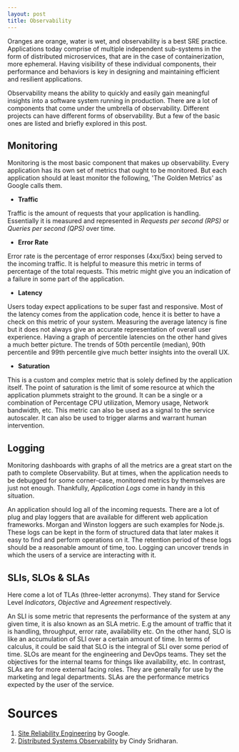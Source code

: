```yaml
---
layout: post
title: Observability
---
```


Oranges are orange, water is wet, and observability is a best SRE practice. Applications today comprise of multiple independent sub-systems in the form of distributed microservices, that are in the case of containerization, more ephemeral. Having visibility of these individual components, their performance and behaviors is key in designing and maintaining efficient and resilient applications.

Observability means the ability to quickly and easily gain meaningful insights into a software system running in production. There are a lot of components that come under the umbrella of observability. Different projects can have different forms of observability. But a few of the basic ones are listed and briefly explored in this post.

## Monitoring

Monitoring is the  most basic component that makes up observability. Every application has its own set of metrics that ought to be monitored. But each application should at least monitor the following, 'The Golden Metrics' as Google calls them.

- **Traffic**

Traffic is the amount of requests that your application is handling. Essentially it is measured and represented in *Requests per second (RPS)* or *Queries per second (QPS)* over time.

- **Error Rate**

Error rate is the percentage of error responses (4xx/5xx) being served to the incoming traffic. It is helpful to measure this metric in terms of percentage of the total requests. This metric might give you an indication of a failure in some part of the application.

- **Latency**

 Users today expect applications to be super fast and responsive. Most of the latency comes from the application code, hence it is better to have a check on this metric of your system. Measuring the average latency is fine but it does not always give an accurate representation of overall user experience. Having a graph of percentile latencies on the other hand gives a much better picture. The trends of 50th percentile (median), 90th percentile and 99th percentile give much better insights into the overall UX.

 - **Saturation**

This is a custom and complex metric that is solely defined by the application itself. The point of saturation is the limit of some resource at which the application plummets straight to the ground. It can be a single or a combination of Percentage CPU utilization, Memory usage, Network bandwidth, etc. This metric can also be used as a signal to the service autoscaler. It can also be used to trigger alarms and warrant human intervention.



## Logging

Monitoring dashboards with graphs of all the metrics are a great start on the path to complete Observability. But at times, when the application needs to be debugged for some corner-case, monitored metrics by themselves are just not enough. Thankfully, *Application Logs* come in handy in this situation.

An application should log all of the incoming requests. There are a lot of plug and play loggers that are available for different web application frameworks. Morgan and Winston loggers are such examples for Node.js. These logs can be kept in the form of structured data that later makes it easy to find and perform operations on it. The retention period of these logs should be a reasonable amount of time, too. Logging can uncover trends in which the users of a service are interacting with it.


## SLIs, SLOs & SLAs

Here come a lot of TLAs (three-letter acronyms). They stand for Service Level *Indicators*, *Objective* and *Agreement* respectively.

An SLI is some metric that represents the performance of the system at any given time, it is also known as an SLA metric. E.g the amount of traffic that it is handling, throughput, error rate, availability etc. On the other hand, SLO is like an accumulation of SLI over a certain amount of time. In terms of calculus, it could be said that SLO is the integral of SLI over some period of time. SLOs are meant for the engineering and DevOps teams. They set the objectives for the internal teams for things like availability, etc. In contrast, SLAs are for more external facing roles. They are generally for use by the marketing and legal departments. SLAs are the performance metrics expected by the user of the service.


# Sources
1. [Site Reliability Engineering](https://landing.google.com/sre/books/) by Google.
2. [Distributed Systems Observability](https://www.oreilly.com/library/view/distributed-systems-observability/9781492033431/ch01.html#idm140608971259104) by Cindy Sridharan.
